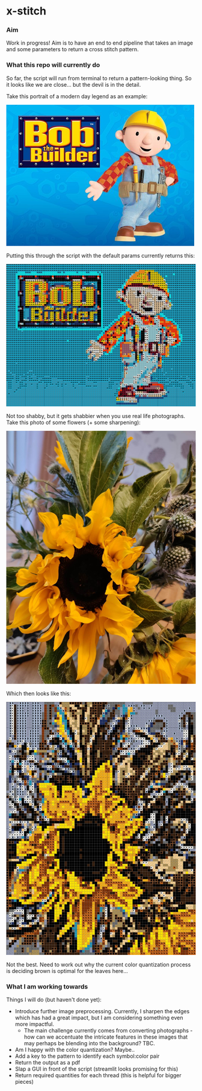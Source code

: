# x-stitch

### Aim
Work in progress! Aim is to have an end to end pipeline that takes an image and some parameters to return a cross stitch pattern.  

### What this repo will currently do
So far, the script will run from terminal to return a pattern-looking thing. So it looks like we are close... but the devil is in the detail. 

Take this portrait of a modern day legend as an example:

![bob.jpg](img2xstitch%2Ftest_inputs%2Fbob.jpg)

Putting this through the script with the default params currently returns this:

![bob.jpg](img2xstitch%2Ftest_outputs%2Fbob.jpg)

Not too shabby, but it gets shabbier when you use real life photographs. Take this photo of some flowers (+ some sharpening):

![sunflowers.jpg](img2xstitch%2Ftest_inputs%2Fsunflowers.jpg)

Which then looks like this:

![sunflowers.jpg](img2xstitch%2Ftest_outputs%2Fsunflowers.jpg)

Not the best. Need to work out why the current color quantization process is deciding brown is optimal for the leaves here... 

### What I am working towards
Things I will do (but haven't done yet):

 - Introduce further image preprocessing. Currently, I sharpen the edges which has had a great impact, but I am considering something even more impactful. 
   - The main challenge currently comes from converting photographs - how can we accentuate the intricate features in these images that may perhaps be blending into the background? TBC.
 - Am I happy with the color quantization? Maybe..
 - Add a key to the pattern to identify each symbol:color pair
 - Return the output as a pdf
 - Slap a GUI in front of the script (streamlit looks promising for this)
 - Return required quantities for each thread (this is helpful for bigger pieces)